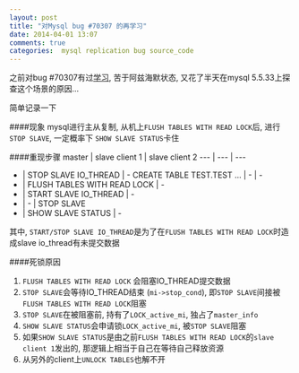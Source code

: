 ```yaml
---
layout: post
title: "对Mysql bug #70307 的再学习"
date: 2014-04-01 13:07
comments: true
categories:  mysql replication bug source_code
---
```


之前对bug #70307有过[学习](http://ikarishinjieva.github.io/blog/blog/2013/10/25/study-mysql-bug-70307/), 苦于阿兹海默状态, 又花了半天在mysql 5.5.33上探查这个场景的原因...

简单记录一下

####现象
mysql进行主从复制, 从机上`FLUSH TABLES WITH READ LOCK`后, 进行`STOP SLAVE`, 一定概率下 `SHOW SLAVE STATUS`卡住

####重现步骤
master | slave client 1 | slave client 2
--- | --- | ---
 - | STOP SLAVE IO_THREAD | -
 CREATE TABLE TEST.TEST ... | - | -
 - | FLUSH TABLES WITH READ LOCK | -
 - | START SLAVE IO_THREAD | -
 - | - | STOP SLAVE
 - | SHOW SLAVE STATUS | -

其中, `START/STOP SLAVE IO_THREAD`是为了在`FLUSH TABLES WITH READ LOCK`时造成slave io_thread有未提交数据

####死锁原因

1. `FLUSH TABLES WITH READ LOCK` 会阻塞IO_THREAD提交数据
2. `STOP SLAVE`会等待IO_THREAD结束 (`mi->stop_cond`), 即`STOP SLAVE`间接被`FLUSH TABLES WITH READ LOCK`阻塞
3. `STOP SLAVE`在被阻塞前, 持有了`LOCK_active_mi`, 独占了`master_info`
4. `SHOW SLAVE STATUS`会申请锁`LOCK_active_mi`, 被`STOP SLAVE`阻塞
5. 如果`SHOW SLAVE STATUS`是由之前`FLUSH TABLES WITH READ LOCK`的`slave client 1`发出的, 那逻辑上相当于自己在等待自己释放资源
6. 从另外的client上`UNLOCK TABLES`也解不开
  
